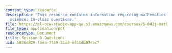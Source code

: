 ```yaml
---
content_type: resource
description: 'This resource contains information regarding mathematics for computer
  science: In-class questions.'
file: https://ol-ocw-studio-app-qa.s3.amazonaws.com/courses/6-042j-mathematics-for-computer-science-spring-2015/5836d829faea7f3936a8ef53db87eac7_MIT6_042JS15_cp9.pdf
file_type: application/pdf
resourcetype: Document
title: Session 9 Questions
uid: 5836d829-faea-7f39-36a8-ef53db87eac7
---
```

